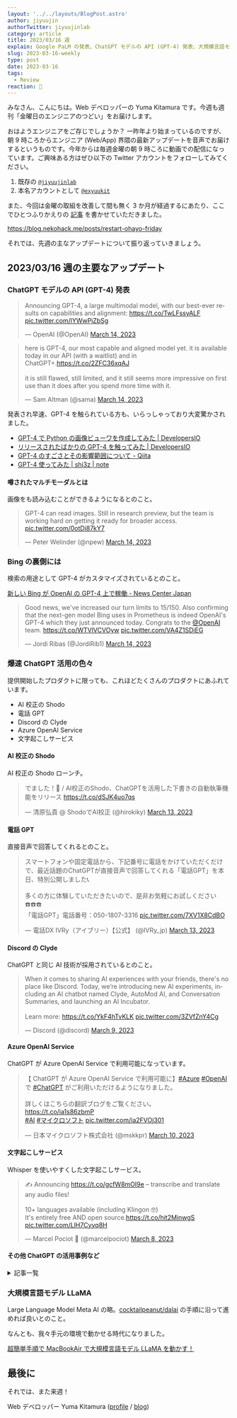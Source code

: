 ```yaml
---
layout: '../../layouts/BlogPost.astro'
author: jiyuujin
authorTwitter: jiyuujinlab
category: article
title: 2023/03/16 週
explain: Google PaLM の発表、ChatGPT モデルの API (GPT-4) 発表、大規模言語モデル LLaMA
slug: 2023-03-16-weekly
type: post
date: 2023-03-16
tags:
  - Review
reaction: 🎨
---
```


みなさん、こんにちは。Web デベロッパーの Yuma Kitamura です。今週も週刊「金曜日のエンジニアのつどい」をお届けします。

おはようエンジニアをご存じでしょうか？ 一昨年より始まっているのですが、朝 9 時ころからエンジニア (Web/App) 界隈の最新アップデートを音声でお届けするというものです。今年からは毎週金曜の朝 9 時ころに動画での配信になっています。ご興味ある方はぜひ以下の Twitter アカウントをフォローしてみてください。

1. 既存の [`@jiyuujinlab`](https://twitter.com/jiyuujinlab)
2. 本名アカウントとして [`@exyuukit`](https://twitter.com/exyuukit)

また、今回は金曜の取組を改善して間も無く 3 か月が経過するにあたり、ここでひとつふりかえりの [記事](https://blog.nekohack.me/posts/restart-ohayo-friday) を書かせていただきました。

https://blog.nekohack.me/posts/restart-ohayo-friday

それでは、先週の主なアップデートについて振り返っていきましょう。

## 2023/03/16 週の主要なアップデート

### ChatGPT モデルの API (GPT-4) 発表

<blockquote class="twitter-tweet"><p lang="en" dir="ltr">Announcing GPT-4, a large multimodal model, with our best-ever results on capabilities and alignment: <a href="https://t.co/TwLFssyALF">https://t.co/TwLFssyALF</a> <a href="https://t.co/lYWwPjZbSg">pic.twitter.com/lYWwPjZbSg</a></p>&mdash; OpenAI (@OpenAI) <a href="https://twitter.com/OpenAI/status/1635687373060317185?ref_src=twsrc%5Etfw">March 14, 2023</a></blockquote> <script async src="https://platform.twitter.com/widgets.js" charset="utf-8"></script>

<blockquote class="twitter-tweet"><p lang="en" dir="ltr">here is GPT-4, our most capable and aligned model yet. it is available today in our API (with a waitlist) and in ChatGPT+.<a href="https://t.co/2ZFC36xqAJ">https://t.co/2ZFC36xqAJ</a><br><br>it is still flawed, still limited, and it still seems more impressive on first use than it does after you spend more time with it.</p>&mdash; Sam Altman (@sama) <a href="https://twitter.com/sama/status/1635687853324902401?ref_src=twsrc%5Etfw">March 14, 2023</a></blockquote> <script async src="https://platform.twitter.com/widgets.js" charset="utf-8"></script>

発表され早速、GPT-4 を触られている方も、いらっしゃっており大変驚かされました。

- [GPT-4 で Python の画像ビューワを作成してみた | DevelopersIO](https://dev.classmethod.jp/articles/programming-with-chatgpt-gpt-4/)
- [リリースされたばかりの GPT-4 を触ってみた | DevelopersIO](https://dev.classmethod.jp/articles/gpt-4/)
- [GPT-4 のすごさとその影響範囲について - Qiita](https://qiita.com/sakasegawa/items/4c6b9c3f703e89ec1c4d)
- [GPT-4 使ってみた | shi3z | note](https://note.com/shi3zblog/n/n659a427892ef)

#### 噂されたマルチモーダルとは

画像をも読み込むことができるようになるとのこと。

<blockquote class="twitter-tweet"><p lang="en" dir="ltr">GPT-4 can read images. Still in research preview, but the team is working hard on getting it ready for broader access. <a href="https://t.co/0otDi87kY7">pic.twitter.com/0otDi87kY7</a></p>&mdash; Peter Welinder (@npew) <a href="https://twitter.com/npew/status/1635691262044160001?ref_src=twsrc%5Etfw">March 14, 2023</a></blockquote> <script async src="https://platform.twitter.com/widgets.js" charset="utf-8"></script>

### Bing の裏側には

検索の用途として GPT-4 がカスタマイズされているとのこと。

[新しい Bing が OpenAI の GPT-4 上で稼働 - News Center Japan](https://news.microsoft.com/ja-jp/2023/03/15/230315-confirmed-the-new-bing-runs-on-openais-gpt-4/)

<blockquote class="twitter-tweet"><p lang="en" dir="ltr">Good news, we&#39;ve increased our turn limits to 15/150. Also confirming that the next-gen model Bing uses in Prometheus is indeed OpenAI&#39;s GPT-4 which they just announced today. Congrats to the <a href="https://twitter.com/OpenAI?ref_src=twsrc%5Etfw">@OpenAI</a> team. <a href="https://t.co/WTVlVCVOyw">https://t.co/WTVlVCVOyw</a> <a href="https://t.co/VA4Z1SDiEG">pic.twitter.com/VA4Z1SDiEG</a></p>&mdash; Jordi Ribas (@JordiRib1) <a href="https://twitter.com/JordiRib1/status/1635694953463705600?ref_src=twsrc%5Etfw">March 14, 2023</a></blockquote> <script async src="https://platform.twitter.com/widgets.js" charset="utf-8"></script>

### 爆速 ChatGPT 活用の色々

提供開始したプロダクトに限っても、これほどたくさんのプロダクトにあふれています。

- AI 校正の Shodo
- 電話 GPT
- Discord の Clyde
- Azure OpenAI Service
- 文字起こしサービス

#### AI 校正の Shodo

AI 校正の Shodo ローンチ。

<blockquote class="twitter-tweet"><p lang="ja" dir="ltr">でました！🚀 / AI校正のShodo、ChatGPTを活用した下書きの自動執筆機能をリリース <a href="https://t.co/dSJK4uo7qs">https://t.co/dSJK4uo7qs</a></p>&mdash; 清原弘貴 @ ShodoでAI校正 (@hirokiky) <a href="https://twitter.com/hirokiky/status/1635102415191183360?ref_src=twsrc%5Etfw">March 13, 2023</a></blockquote> <script async src="https://platform.twitter.com/widgets.js" charset="utf-8"></script>

#### 電話 GPT

直接音声で回答してくれるとのこと。

<blockquote class="twitter-tweet"><p lang="ja" dir="ltr">スマートフォンや固定電話から、下記番号に電話をかけていただくだけで、最近話題のChatGPTが直接音声で回答してくれる「電話GPT」を本日、特別公開しました📞<br><br>多くの方に体験していただきたいので、是非お気軽にお試しください☎️☎️☎️<br>「電話GPT」電話番号：050-1807-3316 <a href="https://t.co/7XV1X8CdBO">pic.twitter.com/7XV1X8CdBO</a></p>&mdash; 電話DX IVRy（アイブリー）【公式】 (@IVRy_jp) <a href="https://twitter.com/IVRy_jp/status/1635084006474784770?ref_src=twsrc%5Etfw">March 13, 2023</a></blockquote> <script async src="https://platform.twitter.com/widgets.js" charset="utf-8"></script>

#### Discord の Clyde

ChatGPT と同じ AI 技術が採用されているとのこと。

<blockquote class="twitter-tweet"><p lang="en" dir="ltr">When it comes to sharing AI experiences with your friends, there&#39;s no place like Discord. Today, we’re introducing new AI experiments, including an AI chatbot named Clyde, AutoMod AI, and Conversation Summaries, and launching an AI Incubator. <br><br>Learn more: <a href="https://t.co/YkF4hTvKLK">https://t.co/YkF4hTvKLK</a> <a href="https://t.co/3ZVfZnY4Cg">pic.twitter.com/3ZVfZnY4Cg</a></p>&mdash; Discord (@discord) <a href="https://twitter.com/discord/status/1633862297893601280?ref_src=twsrc%5Etfw">March 9, 2023</a></blockquote> <script async src="https://platform.twitter.com/widgets.js" charset="utf-8"></script>

#### Azure OpenAI Service

ChatGPT が Azure OpenAI Service で利用可能になっています。

<blockquote class="twitter-tweet"><p lang="ja" dir="ltr">【 ChatGPT が Azure OpenAI Service で利用可能に】<a href="https://twitter.com/hashtag/Azure?src=hash&amp;ref_src=twsrc%5Etfw">#Azure</a> <a href="https://twitter.com/hashtag/OpenAI?src=hash&amp;ref_src=twsrc%5Etfw">#OpenAI</a> で <a href="https://twitter.com/hashtag/ChatGPT?src=hash&amp;ref_src=twsrc%5Etfw">#ChatGPT</a> がご利用いただけるようになりました。<br> <br>詳しくはこちらの翻訳ブログをご覧ください。<br> <a href="https://t.co/ia1s86zbmP">https://t.co/ia1s86zbmP</a><br> <a href="https://twitter.com/hashtag/AI?src=hash&amp;ref_src=twsrc%5Etfw">#AI</a> <a href="https://twitter.com/hashtag/%E3%83%9E%E3%82%A4%E3%82%AF%E3%83%AD%E3%82%BD%E3%83%95%E3%83%88?src=hash&amp;ref_src=twsrc%5Etfw">#マイクロソフト</a> <a href="https://t.co/ia2FVOj301">pic.twitter.com/ia2FVOj301</a></p>&mdash; 日本マイクロソフト株式会社 (@mskkpr) <a href="https://twitter.com/mskkpr/status/1634103316366909441?ref_src=twsrc%5Etfw">March 10, 2023</a></blockquote> <script async src="https://platform.twitter.com/widgets.js" charset="utf-8"></script>

#### 文字起こしサービス

Whisper を使いやすくした文字起こしサービス。

<blockquote class="twitter-tweet"><p lang="en" dir="ltr">✍️ Announcing <a href="https://t.co/gcfW8mOI9e">https://t.co/gcfW8mOI9e</a> – transcribe and translate any audio files!<br><br>10+ languages available (including Klingon 🤓)<br>It&#39;s entirely free AND open source.<a href="https://t.co/hit2MinwgS">https://t.co/hit2MinwgS</a> <a href="https://t.co/LlH7Cyyq8H">pic.twitter.com/LlH7Cyyq8H</a></p>&mdash; Marcel Pociot 🧪 (@marcelpociot) <a href="https://twitter.com/marcelpociot/status/1633488875912933378?ref_src=twsrc%5Etfw">March 8, 2023</a></blockquote> <script async src="https://platform.twitter.com/widgets.js" charset="utf-8"></script>

#### その他 ChatGPT の活用事例など

<details>

<summary>記事一覧</summary>

- [ChatGPT とターミナルで会話するための CLI ツール Sawara をリリースしました](https://yocajii.hatenablog.jp/entry/2023/03/14/174924)
- [DocsBot AI を使ってみた](https://zenn.dev/howdy39/articles/a4a6f07a95a023)
- [ChatGPT と壁打ちしつつ、話し方ノウハウに則ってグルメのプレゼンをする](https://inout-ai.com/posts/DRPjr2s45X0PoF04)
- [ChatGPT API と Streamlit を使って超簡単に AI アプリを作ってみた - NRI ネットコム Blog](https://tech.nri-net.com/entry/create_app_using_chatgpt)
- [SlidesGPT - Like ChatGPT for slides](https://slidesgpt.com/)
- [都道府県と地方が紐づいた JSON の作成 | INOUT](https://inout-ai.com/posts/j3lhx_KjTMnMXmp9)
- [ChatGPT を使用して Web 制作者の疑問に答える Web アプリを作りました](https://stocker.jp/diary/chatgpt-web-app/)
- [ChatGPT でジェネレーティブアートジェネレータ - ABA の日誌](https://aba.hatenablog.com/entry/2023/03/12/172556)
- [ChatGPT API を利用して任意のエントリーのタイトル、ブックマーク一覧を元に適当なコメントなどを行う AI ブックマーカー](https://github.com/ktny/AI_hatena_bookmarker)
- [ChatGPT とペアプログラミングしたら爆速開発できました - karaage. [からあげ]](https://karaage.hatenadiary.jp/entry/2023/03/11/235602)
- [WordPress を AI 化しておしゃべりする](https://zenn.dev/kentarok/articles/a99e51079a8071)
- [ChatGPT は馬鹿じゃない！ 真の実力を解放するプロンプトエンジニアリングの最前線](https://zenn.dev/noritamarino/articles/a2321a65fe2be8)
- [Amazon Connect と ChatGPT の API を使い、電話で質問すると ChatGPT が何でも答えてくれるコールセンター向けチャットボットシステムを構築してみた | DevelopersIO](https://dev.classmethod.jp/articles/amazon-connect-chatgpt-api-chatbot/)
- [LlamaIndex を使って AWS CDK の記事 200 本以上でインデックスを作り OpenAI に質問してみた | DevelopersIO](https://dev.classmethod.jp/articles/llamaindex-create-index-cdk-article-over-200/)
- [ChatGPT API でウェブサイト版のように返答を逐次受け取る方法 - Qiita](https://qiita.com/Cartelet/items/cfc07fc499b6ebbc7dde)
- [ChatGPT API 搭載、仕事の全てを圧倒的な速度に「CalqWorks（カルクワークス）」 β 版公開](https://prtimes.jp/main/html/rd/p/000000077.000082094.html)
- [GPT が出した回答の確からしさを見えるようにしてみる - Taste of Tech Topics](https://acro-engineer.hatenablog.com/entry/2023/03/10/100000)
- [Scrapbox ChatGPT Connector - 井戸端](https://scrapbox.io/villagepump/Scrapbox_ChatGPT_Connector)
- [LayerX、新卒採用選考に ChatGPT・Notion AI の活用課題を必須化。新入社員研修のメニュー化も](https://prtimes.jp/main/html/rd/p/000000212.000036528.html)
- [ChatGPT をブロックでプログラミングできるようにしてみた｜ shi3z ｜ note](https://note.com/shi3zblog/n/n47f0ed4024d5)

</details>

### 大規模言語モデル LLaMA

Large Language Model Meta AI の略。[cocktailpeanut/dalai](https://github.com/cocktailpeanut/dalai) の手順に沿って進めれば良いとのこと。

なんとも、我々手元の環境で動かせる時代になりました。

[超簡単手順で MacBookAir で大規模言語モデル LLaMA を動かす！](https://zenn.dev/ozushi/articles/a9ee4ac9c574ab)

## 最後に

それでは、また来週！

Web デベロッパー Yuma Kitamura ([profile](https://yuma-kitamura.nekohack.me/) / [blog](https://blog.nekohack.me/))
